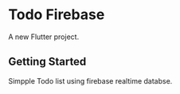 # Todo Firebase

A new Flutter project.

## Getting Started

Simpple Todo list using firebase realtime databse.

